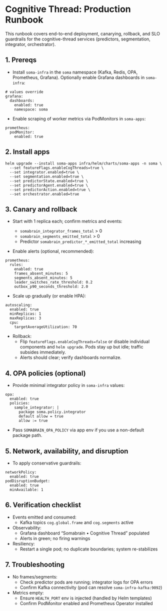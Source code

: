 # Cognitive Thread: Production Runbook

This runbook covers end-to-end deployment, canarying, rollback, and SLO guardrails for the cognitive-thread services (predictors, segmentation, integrator, orchestrator).

## 1. Prereqs
- Install `soma-infra` in the `soma` namespace (Kafka, Redis, OPA, Prometheus, Grafana). Optionally enable Grafana dashboards in `soma-infra`:

```
# values override
grafana:
  dashboards:
    enabled: true
    namespace: soma
```

- Enable scraping of worker metrics via PodMonitors in `soma-apps`:

```
prometheus:
  podMonitor:
    enabled: true
```

## 2. Install apps

```
helm upgrade --install soma-apps infra/helm/charts/soma-apps -n soma \
  --set featureFlags.enableCogThreads=true \
  --set integrator.enabled=true \
  --set segmentation.enabled=true \
  --set predictorState.enabled=true \
  --set predictorAgent.enabled=true \
  --set predictorAction.enabled=true \
  --set orchestrator.enabled=true
```

## 3. Canary and rollback

- Start with 1 replica each; confirm metrics and events:
  - `somabrain_integrator_frames_total` > 0
  - `somabrain_segments_emitted_total` > 0
  - Predictor `somabrain_predictor_*_emitted_total` increasing

- Enable alerts (optional, recommended):

```
prometheus:
  rules:
    enabled: true
    frames_absent_minutes: 5
    segments_absent_minutes: 5
    leader_switches_rate_threshold: 0.2
    outbox_p90_seconds_threshold: 2.0
```

- Scale up gradually (or enable HPA):

```
autoscaling:
  enabled: true
  minReplicas: 1
  maxReplicas: 3
  cpu:
    targetAverageUtilization: 70
```

- Rollback:
  - Flip `featureFlags.enableCogThreads=false` or disable individual components and `helm upgrade`. Pods stay up but idle; traffic subsides immediately.
  - Alerts should clear; verify dashboards normalize.

## 4. OPA policies (optional)
- Provide minimal integrator policy in `soma-infra` values:

```
opa:
  enabled: true
  policies:
    sample_integrator: |
      package soma.policy.integrator
      default allow = true
      allow := true
```

- Pass `SOMABRAIN_OPA_POLICY` via app env if you use a non-default package path.

## 5. Network, availability, and disruption

- To apply conservative guardrails:

```
networkPolicy:
  enabled: true
podDisruptionBudget:
  enabled: true
  minAvailable: 1
```

## 6. Verification checklist
- Events emitted and consumed:
  - Kafka topics `cog.global.frame` and `cog.segments` active
- Observability:
  - Grafana dashboard “Somabrain • Cognitive Thread” populated
  - Alerts in green; no firing warnings
- Resiliency:
  - Restart a single pod; no duplicate boundaries; system re-stabilizes

## 7. Troubleshooting
- No frames/segments:
  - Check predictor pods are running; integrator logs for OPA errors
  - Confirm Kafka connectivity (pod can resolve `soma-infra-kafka:9092`)
- Metrics empty:
  - Ensure `HEALTH_PORT` env is injected (handled by Helm templates)
  - Confirm PodMonitor enabled and Prometheus Operator installed
